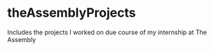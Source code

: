 # theAssemblyProjects
Includes the projects I worked on due course of my internship at The Assembly
